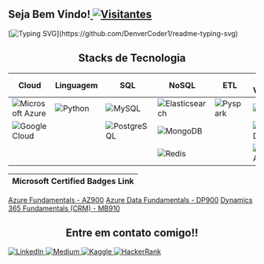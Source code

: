 <h2>Seja Bem Vindo!<a href="https://github.com/ronnanlimao"> <img src="https://visitor-badge.laobi.icu/badge?page_id=ronnanlimao" alt="Visitantes"></a></h2>

[![Typing SVG](https://readme-typing-svg.herokuapp.com?font=Ubuntu&color=DD58C1&multiline=true&lines=Um+engenheiro+de+dados+em+construção...;!)](https://github.com/DenverCoder1/readme-typing-svg)

<h2 align="center"> Stacks de Tecnologia </h2>

Cloud | Linguagem  | SQL | NoSQL | ETL | Data Vizualization | Big Data / Msg
---------       | ------     | ------                     | ------                | ------     | ------ | ------
![Microsoft Azure](https://img.shields.io/badge/microsoft%20azure-0089D6?style=for-the-badge&logo=microsoft-azure&logoColor=white) | ![Python](https://img.shields.io/badge/Python-FFD43B?style=for-the-badge&logo=python&logoColor=blue) |  ![MySQL](https://img.shields.io/badge/MySQL-005C84?style=for-the-badge&logo=mysql&logoColor=white) | ![Elasticsearch](https://img.shields.io/badge/Elastic_Search-005571?style=for-the-badge&logo=elasticsearch&logoColor=white) |  ![Pyspark](https://img.shields.io/badge/Apache_Spark-FFFFFF?style=for-the-badge&logo=apachespark&logoColor=#E35A16) |  ![Power BI](https://img.shields.io/badge/PowerBI-F2C811?style=for-the-badge&logo=Power%20BI&logoColor=white) |![Ecossistema_Hadoop](https://img.shields.io/badge/Apache_Hadoop-fdff31?style=for-the-badge&logo=white) 
![Google Cloud](https://img.shields.io/badge/Google_Cloud-4285F4?style=for-the-badge&logo=google-cloud&logoColor=white) | | ![PostgreSQL](https://img.shields.io/badge/PostgreSQL-316192?style=for-the-badge&logo=postgresql&logoColor=white) | ![MongoDB](https://img.shields.io/badge/MongoDB-4EA94B?style=for-the-badge&logo=mongodb&logoColor=white)| |   ![Google DataStudio](https://img.shields.io/badge/Google_Data_Studio-006fe3?style=for-the-badge&logo=google%20analytics&logoColor=white) | ![ Apache Kafka](https://img.shields.io/badge/Apache_Kafka-231F20?style=for-the-badge&logo=apache-kafka&logoColor=white) 
| | | | ![Redis](https://img.shields.io/badge/redis-%23DD0031.svg?&style=for-the-badge&logo=redis&logoColor=white) || 	![Google Analytics](https://img.shields.io/badge/Google%20Analytics-E37400?style=for-the-badge&logo=google%20analytics&logoColor=white)


Microsoft Certified Badges Link |
---------       |
[Azure Fundamentals - AZ900](https://www.credly.com/badges/23a2cfc7-8f3b-4549-8fce-f10dfc7b8cc8/public_url)
[Azure Data Fundamentals - DP900](https://www.credly.com/badges/063070b6-a0b2-47bf-b8d8-adef5c98d774/public_url)
[Dynamics 365 Fundamentals (CRM) - MB910](https://www.credly.com/badges/21cb640c-a9d4-44cd-ad56-bcc065a25b06/public_url)



<h2 align="center"> Entre em contato comigo!! </h2>
<p>
<a href="https://www.linkedin.com/in/ronnan-concei%C3%A7%C3%A3o-lima-52761910b/">
  <img alt="LinkedIn" src="https://img.shields.io/badge/linkedin%20-%230077B5.svg?&style=for-the-badge&logo=linkedin&logoColor=white"/>
</a>
<a href="https://medium.com/@ronnanlimao">
  <img alt="Medium" src="https://img.shields.io/badge/Medium-%23000000.svg?style=for-the-badge&logo=Medium&logoColor=white"/>
</a>
<a href="https://www.kaggle.com/ronnanconceicaolima">
  <img alt="Kaggle" src="https://img.shields.io/badge/Kaggle-20BEFF?style=for-the-badge&logo=Kaggle&logoColor=white"/>
</a>
<a href="https://www.hackerrank.com/RONNAN_OK">
  <img alt="HackerRank" src="https://img.shields.io/badge/-Hackerrank-2EC866?style=for-the-badge&logo=HackerRank&logoColor=white"/>
</a>
</p>
